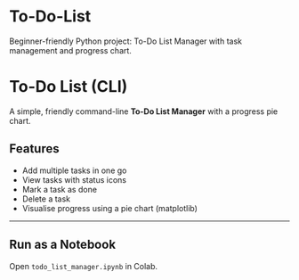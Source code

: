 # To-Do-List
Beginner-friendly Python project: To-Do List Manager with task management and progress chart.


# To-Do List (CLI)

A simple, friendly command-line **To-Do List Manager** with a progress pie chart.

## Features
- Add multiple tasks in one go
- View tasks with status icons
- Mark a task as done
- Delete a task
- Visualise progress using a pie chart (matplotlib)

---

## Run as a Notebook
Open `todo_list_manager.ipynb` in Colab.
